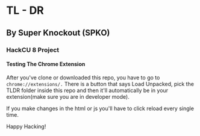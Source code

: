 # TL - DR

## By Super Knockout (SPKO)

### HackCU 8 Project

#### Testing The Chrome Extension

After you've clone or downloaded this repo, you have to go to `chrome://extensions/.`
There is a button that says Load Unpacked, pick the TLDR folder inside this repo and then it'll automatically be in your extension(make sure you are in developer mode).

If you make changes in the html or js you'll have to click reload every single time.

Happy Hacking!
